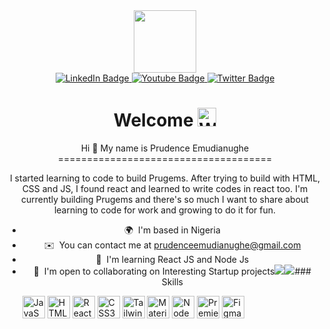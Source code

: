 <div id="header" align="center">
  <img src="https://media.giphy.com/media/L1R1tvI9svkIWwpVYr/giphy.gif" width="100"/>
  </div>
  
  <div id="badges" align="center">
  <a href="https://ng.linkedin.com/in/prudence-emudianughe-72a42119a">
    <img src="https://img.shields.io/badge/LinkedIn-blue?style=for-the-badge&logo=linkedin&logoColor=white" alt="LinkedIn Badge"/>
  </a>
  <a href="https://www.youtube.com/channel/UCHR_v02UDy24ulz8AsWUq4g">
    <img src="https://img.shields.io/badge/YouTube-red?style=for-the-badge&logo=Youtube&logoColor=white" alt="Youtube Badge"/>
  </a>
  <a href="https://twitter.com/prudence_ses">
    <img src="https://img.shields.io/badge/Twitter-blue?style=for-the-badge&logo=Twitter&logoColor=white" alt="Twitter Badge"/> </br>
     
  <img src="https://komarev.com/ghpvc/?username=Prudence97&style=plastic&color=brightgreen&label=Viewers" alt=""/>
  </a>
    <h1>
        Welcome
      <img src="https://c.tenor.com/YcHBvIIpTnsAAAAi/hug-telagram-emoji.gif"  width="30px" alt="Welcome"/>
  </h1>
Hi 👋 My name is Prudence Emudianughe
=====================================

I started learning to code to build Prugems. After trying to build with HTML, CSS and JS, I found react and learned to write codes in react too. I'm currently building Prugems and there's so much I want to share about learning to code for work and growing to do it for fun.

*   🌍  I'm based in Nigeria
*   ✉️  You can contact me at [prudenceemudianughe@gmail.com](mailto:prudenceemudianughe@gmail.com)
*   🧠  I'm learning React JS and Node Js
*   🤝  I'm open to collaborating on Interesting Startup projects<a href="https://www.twitter.com/" target="_blank" rel="noreferrer"><img
                  src="https://img.shields.io/twitter/follow/?logo=twitter&style=for-the-badge&color=f97316&labelColor=ffffff"
                /></a><a href="https://www.twitch.tv/" target="_blank" rel="noreferrer"><img
                  src="https://img.shields.io/twitch/status/?logo=twitchsx&style=for-the-badge&color=f97316&labelColor=ffffff&label=TWITCH+STATUS" /></a>### Skills<p align="left">
                                <a href="https://developer.mozilla.org/en-US/docs/Web/JavaScript" target="_blank" rel="noreferrer"><img src="https://raw.githubusercontent.com/danielcranney/readme-generator/main/public/icons/skills/javascript-colored.svg" width="36" height="36" alt="JavaScript" /></a>
                                <a href="https://developer.mozilla.org/en-US/docs/Glossary/HTML5" target="_blank" rel="noreferrer"><img src="https://raw.githubusercontent.com/danielcranney/readme-generator/main/public/icons/skills/html5-colored.svg" width="36" height="36" alt="HTML5" /></a>
                                <a href="https://reactjs.org/" target="_blank" rel="noreferrer"><img src="https://raw.githubusercontent.com/danielcranney/readme-generator/main/public/icons/skills/react-colored.svg" width="36" height="36" alt="React" /></a>
                                <a href="https://www.w3.org/TR/CSS/#css" target="_blank" rel="noreferrer"><img src="https://raw.githubusercontent.com/danielcranney/readme-generator/main/public/icons/skills/css3-colored.svg" width="36" height="36" alt="CSS3" /></a>
                                <a href="https://tailwindcss.com/" target="_blank" rel="noreferrer"><img src="https://raw.githubusercontent.com/danielcranney/readme-generator/main/public/icons/skills/tailwindcss-colored.svg" width="36" height="36" alt="TailwindCSS" /></a>
                                <a href="https://mui.com/" target="_blank" rel="noreferrer"><img src="https://raw.githubusercontent.com/danielcranney/readme-generator/main/public/icons/skills/materialui-colored.svg" width="36" height="36" alt="Material UI" /></a>
                                <a href="https://nodejs.org/en/" target="_blank" rel="noreferrer"><img src="https://raw.githubusercontent.com/danielcranney/readme-generator/main/public/icons/skills/nodejs-colored.svg" width="36" height="36" alt="NodeJS" /></a>
                                <a href="https://www.adobe.com/uk/products/premiere.html" target="_blank" rel="noreferrer"><img src="https://raw.githubusercontent.com/danielcranney/readme-generator/main/public/icons/skills/premierepro-colored.svg" width="36" height="36" alt="Premiere Pro" /></a>
                                <a href="https://www.figma.com/" target="_blank" rel="noreferrer"><img src="https://raw.githubusercontent.com/danielcranney/readme-generator/main/public/icons/skills/figma-colored.svg" width="36" height="36" alt="Figma" /></a>
                    </p>
                    
                
